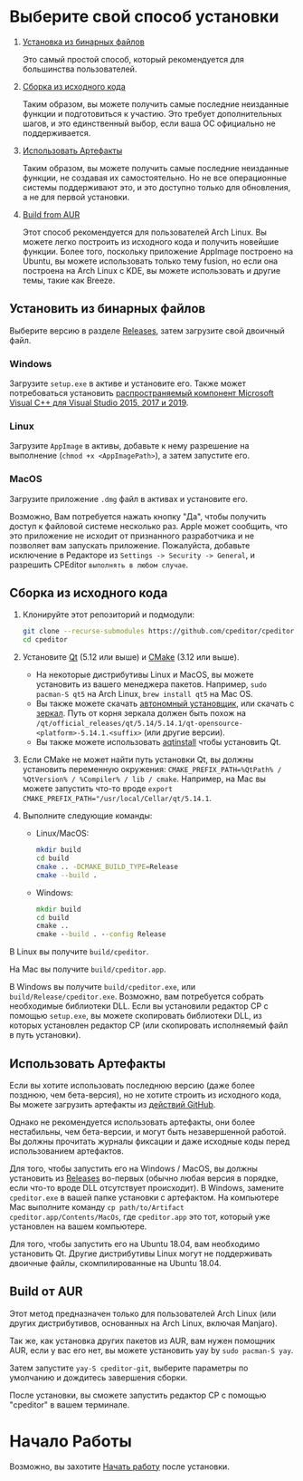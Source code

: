 # Выберите свой способ установки

1. [Установка из бинарных файлов](#Install-from-binaries)

   Это самый простой способ, который рекомендуется для большинства пользователей.

2. [Сборка из исходного кода](#Build-from-source)

   Таким образом, вы можете получить самые последние неизданные функции и подготовиться к участию. Это требует дополнительных шагов, и это единственный выбор, если ваша ОС официально не поддерживается.

3. [Использовать Артефакты](#Использовать-Артефакты)

    Таким образом, вы можете получить самые последние неизданные функции, не создавая их самостоятельно. Но не все операционные системы поддерживают это, и это доступно только для обновления, а не для первой установки.

4. [Build from AUR](#Build-from-AUR)

   Этот способ рекомендуется для пользователей Arch Linux. Вы можете легко построить из исходного кода и получить новейшие функции. Более того, поскольку приложение AppImage построено на Ubuntu, вы можете использовать только тему fusion, но если она построена на Arch Linux с KDE, вы можете использовать и другие темы, такие как Breeze.

## Установить из бинарных файлов

Выберите версию в разделе [Releases](https://github.com/cpeditor/cpeditor/releases), затем загрузите свой двоичный файл.

### Windows

Загрузите `setup.exe` в активе и установите его. Также может потребоваться установить [распространяемый компонент Microsoft Visual C++ для Visual Studio 2015, 2017 и 2019](https://support.microsoft.com/ru-ru/help/2977003/the-latest-supported-visual-c-downloads).

### Linux

Загрузите `AppImage` в активы, добавьте к нему разрешение на выполнение (`chmod +x <AppImagePath>`), а затем запустите его.

### MacOS

Загрузите приложение `.dmg` файл в активах и установите его.

Возможно, Вам потребуется нажать кнопку "Да", чтобы получить доступ к файловой системе несколько раз. Apple может сообщить, что это приложение не исходит от признанного разработчика и не позволяет вам запускать приложение. Пожалуйста, добавьте исключение в Редакторе из `Settings -> Security -> General`, и разрешить CPEditor `выполнять в любом случае`.

## Сборка из исходного кода

1. Клонируйте этот репозиторий и подмодули:

	```sh
	git clone --recurse-submodules https://github.com/cpeditor/cpeditor.git
	cd cpeditor
	```

2. Установите [Qt](https://www.qt.io/download) (5.12 или выше) и [CMake](https://cmake.org/download/) (3.12 или выше).
   - На некоторые дистрибутивы Linux и MacOS, вы можете установить из вашего менеджера пакетов. Например, `sudo pacman-S qt5` на Arch Linux, `brew install qt5` на Mac OS.
   - Вы также можете скачать [автономный установщик](https://www.qt.io/offline-installers), или скачать с [зеркал](https://download.qt.io/static/mirrorlist/). Путь от корня зеркала должен быть похож на `/qt/official_releases/qt/5.14/5.14.1/qt-opensource-<platform>-5.14.1.<suffix>` (или другие версии).
   - Вы также можете использовать [aqtinstall](https://github.com/miurahr/aqtinstall) чтобы установить Qt.

3. Если CMake не может найти путь установки Qt, вы должны установить переменную окружения: `CMAKE_PREFIX_PATH=%QtPath% / %QtVersion% / %Compiler% / lib / cmake`. Например, на Mac вы можете запустить что-то вроде `export CMAKE_PREFIX_PATH="/usr/local/Cellar/qt/5.14.1`.

4. Выполните следующие команды:

	- Linux/MacOS:

		```sh
		mkdir build
		cd build
		cmake .. -DCMAKE_BUILD_TYPE=Release
		cmake --build .
		```

	- Windows:

		```bat
		mkdir build
		cd build
		cmake ..
		cmake --build . --config Release
		```

В Linux вы получите `build/cpeditor`.

На Mac вы получите `build/cpeditor.app`.

В Windows вы получите `build/cpeditor.exe`, или `build/Release/cpeditor.exe`. Возможно, вам потребуется собрать необходимые библиотеки DLL. Если вы установили редактор CP с помощью `setup.exe`, вы можете скопировать библиотеки DLL, из которых установлен редактор CP (или скопировать исполняемый файл в путь установки).

## Использовать Артефакты

Если вы хотите использовать последнюю версию (даже более позднюю, чем бета-версия), но не хотите строить из исходного кода, Вы можете загрузить артефакты из [действий GitHub](https://github.com/cpeditor/cpeditor/actions).

Однако не рекомендуется использовать артефакты, они более нестабильны, чем бета-версии, и могут быть незавершенной работой. Вы должны прочитать журналы фиксации и даже исходные коды перед использованием артефактов.

Для того, чтобы запустить его на Windows / MacOS, вы должны установить из [Releases](https://github.com/cpeditor/cpeditor/releases) во-первых (обычно любая версия в порядке, если что-то вроде DLL отсутствует происходит). В Windows, замените `cpeditor.exe` в вашей папке установки с артефактом. На компьютере Mac выполните команду `cp path/to/Artifact cpeditor.app/Contents/MacOs`, где `cpeditor.app` это тот, который уже установлен на вашем компьютере.

Для того, чтобы запустить его на Ubuntu 18.04, вам необходимо установить Qt. Другие дистрибутивы Linux могут не поддерживать двоичные файлы, скомпилированные на Ubuntu 18.04.

## Build от AUR

Этот метод предназначен только для пользователей Arch Linux (или других дистрибутивов, основанных на Arch Linux, включая Manjaro).

Так же, как установка других пакетов из AUR, вам нужен помощник AUR, если у вас его нет, вы можете установить yay by `sudo pacman-S yay`.

Затем запустите `yay-S cpeditor-git`, выберите параметры по умолчанию и дождитесь завершения сборки.

После установки, вы сможете запустить редактор CP с помощью "cpeditor" в вашем терминале.

# Начало Работы

Возможно, вы захотите [Начать работу](MANUAL.md#Get-Started) после установки.
